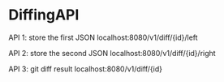 # DiffingAPI

API 1: store the first JSON
localhost:8080/v1/diff/{id}/left

API 2: store the second JSON
localhost:8080/v1/diff/{id}/right

API 3: git diff result
localhost:8080/v1/diff/{id}

